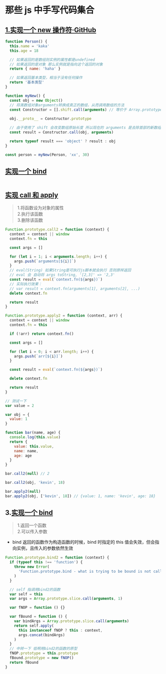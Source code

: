<!--
 * @Description:
 * @Author: xiehuaqiang
 * @FilePath: /kaka-blog/src/docs/kaka/面试/那些js中手写代码集合.md
 * @Date: 2022-02-16 00:47:47
 * @LastEditTime: 2022-02-16 22:13:50
-->

# 那些 js 中手写代码集合

## [1.实现一个 new 操作符·GitHub](https://github.com/mqyqingfeng/Blog/issues/13)

```js
function Person() {
  this.name = 'kaka'
  this.age = 18

  // 如果返回的是数组则实例的属性都是undefined
  // 如果返回的是对象 那么实例就是指向这个返回的对象
  return { name: 'haha' }

  // 如果返回基本类型，相当于没有任何操作
  return '基本类型'
}

function myNew() {
  const obj = new Object()
  // 将类数组对象arguments转换成真正的数组，从而调用数组的方法
  const Constructor = [].shift.call(arguments) // 等价于 Array.prototype.shift.call(arguments)
  
  obj.__proto__ = Constructor.prototype

  // 由于使用了 shift 会改变数组原始长度 所以现在的 arguments 是去除首部的新数组
  const result = Constructor.call(obj, arguments)

  return typeof result === 'object' ? result : obj
}

const person = myNew(Person, 'xx', 30)
```

## [实现一个 bind](https://github.com/mqyqingfeng/Blog/issues/12)

```js

```

## [实现 call 和 apply](https://github.com/mqyqingfeng/Blog/issues/11)

> 1.将函数设为对象的属性  
> 2.执行该函数  
> 3.删除该函数

```js
Function.prototype.call2 = function (context) {
  context = context || window
  context.fn = this

  const args = []

  for (let i = 1; i < arguments.length; i++) {
    args.push(`arguments[${i}]`)
  }
  // eval(String) 如果String是可执行js脚本就会执行 否则原样返回
  // eval 会 自动将 args toString, '[2,3]' => '2,3'
  const result = eval(`context.fn(${args})`)
  // 实际执行效果：
  // var result = context.fn(arguments[1], arguments[2], ...)
  delete context.fn

  return result
}
```

```js
Function.prototype.apply2 = function (context, arr) {
  context = context || window
  context.fn = this

  if (!arr) return context.fn()

  const args = []

  for (let i = 0; i < arr.length; i++) {
    args.push(`arr[${i}]`)
  }

  const result = eval(`context.fn(${args})`)

  delete context.fn

  return result
}
```

```js
// 测试一下
var value = 2

var obj = {
  value: 1
}

function bar(name, age) {
  console.log(this.value)
  return {
    value: this.value,
    name: name,
    age: age
  }
}

bar.call2(null) // 2

bar.call2(obj, 'kevin', 18)

bar.apply2(null)
bar.apply2(obj, ['kevin', 18]) // {value: 1, name: 'kevin', age: 18}
```

## 3.[实现一个 bind](https://github.com/mqyqingfeng/Blog/issues/12)

> 1.返回一个函数  
> 2.可以传入参数

- bind 返回的函数作为构造函数的时候，bind 时指定的 this 值会失效，但会指向实例，且传入的参数依然生效

```js
Function.prototype.bind2 = function (context) {
  if (typeof this !== 'function') {
    throw new Error(
      'Function.prototype.bind - what is trying to be bound is not callable'
    )
  }

  // self 指调用bind2的函数
  var self = this
  var args = Array.prototype.slice.call(arguments, 1)

  var fNOP = function () {}

  var fBound = function () {
    var bindArgs = Array.prototype.slice.call(arguments)
    return self.apply(
      this instanceof fNOP ? this : context,
      args.concat(bindArgs)
    )
  }
  // 中转一下 低啊用bind2的函数的原型
  fNOP.prototype = this.prototype
  fBound.prototype = new fNOP()
  return fBound
}
```

